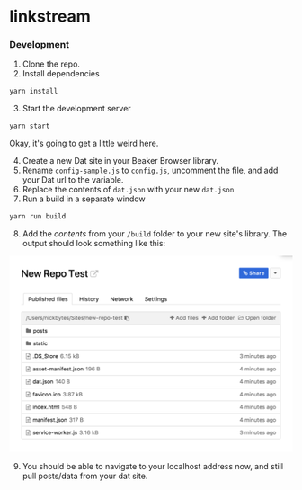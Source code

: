 # linkstream

### Development

1.  Clone the repo.
2.  Install dependencies

```bash
yarn install
```

3.  Start the development server

```bash
yarn start
```

Okay, it's going to get a little weird here.

4.  Create a new Dat site in your Beaker Browser library.
5.  Rename `config-sample.js` to `config.js`, uncomment the file, and add your Dat url to the variable.
6.  Replace the contents of `dat.json` with your new `dat.json`
7.  Run a build in a separate window

```bash
yarn run build
```

8.  Add the _contents_ from your `/build` folder to your new site's library. The output should look something like this:

![example](./example.png)

9.  You should be able to navigate to your localhost address now, and still pull posts/data from your dat site.
